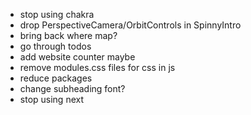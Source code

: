 -   stop using chakra
-   drop PerspectiveCamera/OrbitControls in SpinnyIntro
-   bring back where map?
-   go through todos
-   add website counter maybe
-   remove modules.css files for css in js
-   reduce packages
-   change subheading font?
-   stop using next
